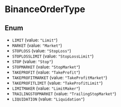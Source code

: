 # BinanceOrderType

## Enum

* `LIMIT` (value: `"Limit"`)
* `MARKET` (value: `"Market"`)
* `STOPLOSS` (value: `"StopLoss"`)
* `STOPLOSSLIMIT` (value: `"StopLossLimit"`)
* `STOP` (value: `"Stop"`)
* `STOPMARKET` (value: `"StopMarket"`)
* `TAKEPROFIT` (value: `"TakeProfit"`)
* `TAKEPROFITMARKET` (value: `"TakeProfitMarket"`)
* `TAKEPROFITLIMIT` (value: `"TakeProfitLimit"`)
* `LIMITMAKER` (value: `"LimitMaker"`)
* `TRAILINGSTOPMARKET` (value: `"TrailingStopMarket"`)
* `LIQUIDATION` (value: `"Liquidation"`)
